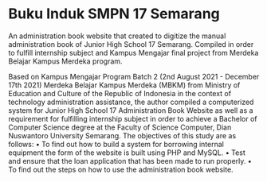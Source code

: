 # Buku Induk SMPN 17 Semarang
An administration book website that created to digitize the manual administration book of Junior High School 17 Semarang. Compiled in order to fulfill internship subject and Kampus Mengajar final project from Merdeka Belajar Kampus Merdeka program.

Based on Kampus Mengajar Program Batch 2 (2nd August 2021 - December 17th 2021) Merdeka Belajar Kampus Merdeka (MBKM) from Ministry of Education and Culture of the Republic of Indonesia in the context of technology administration assistance, the author compiled a computerized system for Junior High School 17 Administration Book Website as well as a requirement for fulfilling internship subject in order to achieve a Bachelor of Computer Science degree at the Faculty of Science Computer, Dian Nuswantoro University Semarang.
The objectives of this study are as follows:
•	To find out how to build a system for borrowing internal equipment the form of the website is built using PHP and MySQL.
•	Test and ensure that the loan application that has been made to run properly.
•	To find out the steps on how to use the administration book website.
